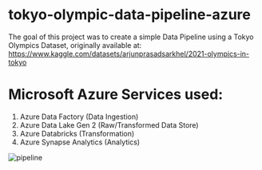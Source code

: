# tokyo-olympic-data-pipeline-azure

The goal of this project was to create a simple Data Pipeline using a Tokyo Olympics Dataset, originally available at: https://www.kaggle.com/datasets/arjunprasadsarkhel/2021-olympics-in-tokyo

# Microsoft Azure Services used:
1. Azure Data Factory (Data Ingestion)
2. Azure Data Lake Gen 2 (Raw/Transformed Data Store)
3. Azure Databricks (Transformation)
4. Azure Synapse Analytics (Analytics)



![pipeline](https://github.com/AbhimanyuW/tokyo-olympic-data-pipeline-azure/assets/63635609/b1e08b9e-7748-46b8-8656-5fdd0a805212)

